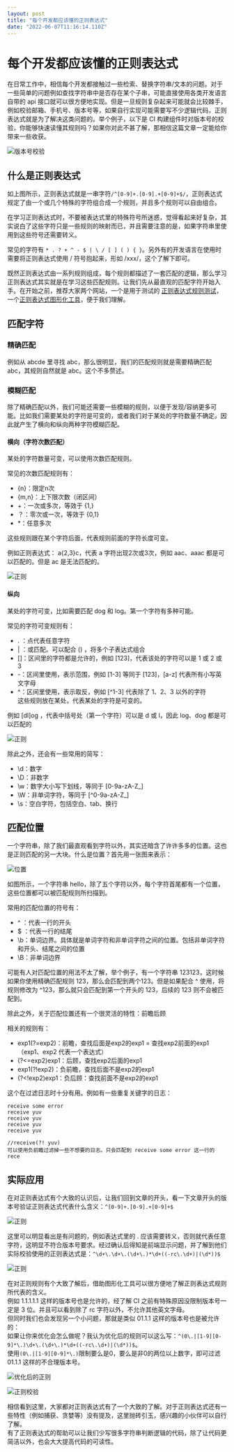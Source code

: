 ```yaml
---
layout: post
title: "每个开发都应该懂的正则表达式"
date: "2022-06-07T11:16:14.110Z"
---
```

每个开发都应该懂的正则表达式
==============

在日常工作中，相信每个开发都接触过一些检索、替换字符串/文本的问题。对于一些简单的问题例如查找字符串中是否存在某个子串，可能直接使用各类开发语言自带的 api 接口就可以很方便地实现。但是一旦规则复杂起来可能就会比较棘手，例如校验邮箱、手机号、版本号等，如果自行实现可能需要写不少逻辑代码，正则表达式就是为了解决这类问题的。举个例子，以下是 CI 构建组件时对版本号的校验，你能够快速读懂其规则吗？如果你对此不甚了解，那相信这篇文章一定能给你带来一些收获。

![版本号校验](https://img2022.cnblogs.com/blog/1751786/202206/1751786-20220607162137759-133720640.png)

什么是正则表达式
--------

如上图所示，正则表达式就是一串字符`/^[0-9]+.[0-9].+[0-9]+$/`，正则表达式规定了由一个或几个特殊的字符组合成一个规则，并且多个规则可以自由组合。

在学习正则表达式时，不要被表达式里的特殊符号所迷惑，觉得看起来好复杂，其实说白了这些字符只是一些规则的映射而已，并且需要注意的是，如果字符串里使用到这些符号还需要转义。

常见的字符有 `* . ? + ^ - $ | \ / [ ] ( ) { }`。另外有的开发语言在使用时需要将正则表达式使用 / 符号抱起来，形如 /xxx/，这个了解下即可。

既然正则表达式由一系列规则组成，每个规则都描述了一套匹配的逻辑，那么学习正则表达式其实就是在学习这些匹配规则。让我们先从最直观的匹配字符开始入手。在开始之前，推荐大家两个网站，一个是用于测试的 [正则表达式规则测试](https://tool.oschina.net/regex)，一个[正则表达式图形化工具](https://regexper.com/#)，便于我们理解。

匹配字符
----

### 精确匹配

例如从 abcde 里寻找 abc，那么很明显，我们的匹配规则就是需要精确匹配 abc，其规则自然就是 abc。这个不多赘述。

### 模糊匹配

除了精确匹配以外，我们可能还需要一些模糊的规则，以便于发现/容纳更多可能。比如我们需要某处的字符是可变的，或者我们对于某处的字符数量不确定。因此就产生了横向和纵向两种字符模糊匹配。

#### 横向（字符次数匹配）

某处的字符数量可变，可以使用次数匹配规则。

常见的次数匹配规则有：

*   {n}：限定n次
*   {m,n}：上下限次数（闭区间）
*   +：一次或多次，等效于 {1,}
*   ？：零次或一次，等效于 {0,1}
*   \*：任意多次

这些规则跟在某个字符后面，代表规则前面的字符长度可变。

例如正则表达式： a{2,3}c，代表 a 字符出现2次或3次，例如 aac、aaac 都是可以匹配的。但是 ac 是无法匹配的。

![正则](https://img2022.cnblogs.com/blog/1751786/202206/1751786-20220607162451369-1690426277.png)

#### 纵向

某处的字符可变，比如需要匹配 dog 和 log。第一个字符有多种可能。

常见的字符可变规则有：

*   . ：点代表任意字符
*   | ：或匹配。可以配合 () ，将多个子表达式组合
*   \[\]：区间里的字符都是允许的，例如 \[123\]，代表该处的字符可以是 1 或 2 或 3
*   \-：区间里使用，表示范围，例如 \[1-3\] 等同于 \[123\]，\[a-z\] 代表所有小写英文字母
*   ^：区间里使用，表示取反，例如 \[^1-3\] 代表除了 1、2、3 以外的字符  
    这些规则放在某处，代表某处的字符是可变的。

例如 \[dl\]og ，代表中括号处（第一个字符）可以是 d 或 l，因此 log、dog 都是可以匹配的

![正则](https://img2022.cnblogs.com/blog/1751786/202206/1751786-20220607162531592-966771931.png)

除此之外，还会有一些常用的简写：

*   \\d：数字
*   \\D：非数字
*   \\w：数字大小写下划线，等同于 \[0-9a-zA-Z\_\]​
*   \\W：非单词字符，等同于 \[^0-9a-zA-Z\_\]
*   \\s：空白字符，包括空白、tab、换行

匹配位置
----

一个字符串，除了我们最直观看到字符以外，其实还暗含了许许多多的位置。这也是正则匹配的另一大块。什么是位置？首先用一张图来表示：

![位置](https://img2022.cnblogs.com/blog/1751786/202206/1751786-20220607162626485-947049259.png)

如图所示，一个字符串 hello，除了五个字符以外，每个字符首尾都有一个位置，这些位置都可以被匹配规则所扫描到。

常用的匹配位置的符号有：

*   ^ ：代表一行的开头
*   $ ：代表一行的结尾
*   \\b：单词边界。具体就是单词字符和非单词字符之间的位置。包括非单词字符和开头、结尾之间的位置
*   \\B：非单词边界

可能有人对匹配位置的用法不太了解，举个例子，有一个字符串 123123，这时候如果你使用精确匹配规则 123，那么会匹配到两个123。但是如果配合 ^ 使用，将规则修改为 ^123，那么就只会匹配到第一个开头的 123，后续的 123 则不会被匹配到。

除此之外，关于匹配位置还有一个很灵活的特性：前瞻后顾

相关的规则有：

*   exp1(?=exp2)​：前瞻，查找后面是exp2的exp1 = 查找exp2前面的exp1​（exp1、exp2 代表一个表达式）
*   (?<=exp2)exp1：后顾，查找exp2后面的exp1​
*   exp1(?!exp2)：负前瞻，查找后面不是exp2的exp1​
*   (?<!exp2)exp1：负后顾：查找前面不是exp2的exp1​

这个在过滤日志时十分有用。例如有一些重复关键字的日志：

    receive some error
    receive yuv
    receive yuv
    receive yuv
    receive yuv
    
    //receive(?! yuv)
    可以使用负前瞻过滤掉一些不想要的日志。只会匹配到 receive some error 这一行的 rece
    

实际应用
----

在对正则表达式有个大致的认识后，让我们回到文章的开头，看一下文章开头的版本号验证正则表达式代表什么含义：`^[0-9]+.[0-9].+[0-9]+$`

![正则](https://img2022.cnblogs.com/blog/1751786/202206/1751786-20220607162758899-66629481.png)

这里可以明显看出是有问题的，例如表达式里的 . 应该需要转义，否则就代表任意字符，这明显不符合版本号要求。经过确认后得知是前端显示问题，并了解到他们实际校验使用的正则表达式是：`^\d+\.\d+\.(\d+\.)*\d+((-rc\.\d+)|(\d*))$`

![正则](https://img2022.cnblogs.com/blog/1751786/202206/1751786-20220607162831138-1197056065.png)

在对正则规则有个大致了解后，借助图形化工具可以很方便地了解正则表达式规则所代表的含义。  
例如 1.1.1.1.1 这样的版本号也是允许的，经了解 CI 之前有特殊原因没限制版本号一定是 3 位。并且可以看到除了 rc 字符以外，不允许其他英文字母。  
但同时我们也会发现另一个小问题，那就是类似 01.1.1 这样的版本号也是被允许的：  
如果让你来优化会怎么做呢？我认为优化后的规则可以这么写：`^(0\.|[1-9][0-9]*\.)\d+\.(\d+\.)*\d+((-rc\.\d+)|(\d*))$`。  
使用`(0\.|[1-9][0-9]*\.)`限制要么是0，要么是非0的两位以上数字，即可过滤 01.1.1 这样的不合理版本号。

![优化后的正则](https://img2022.cnblogs.com/blog/1751786/202206/1751786-20220607162925232-1750092847.png)

![正则校验](https://img2022.cnblogs.com/blog/1751786/202206/1751786-20220607162939541-23603090.png)

相信看到这里，大家都对正则表达式有了一个大致的了解。对于正则表达式还有一些特性（例如捕获、贪婪等）没有提及，这里抛砖引玉，感兴趣的小伙伴可以自行了解。  
有了正则表达式的帮助可以让我们少写很多字符串判断逻辑的代码，除了让代码更简洁以外，也会大大提高代码的可读性。